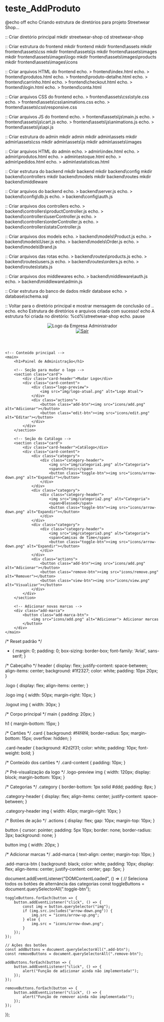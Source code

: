 # teste_AddProduto



@echo off
echo Criando estrutura de diretórios para projeto Streetwear Shop...

:: Criar diretório principal
mkdir streetwear-shop
cd streetwear-shop

:: Criar estrutura do frontend
mkdir frontend
mkdir frontend\assets
mkdir frontend\assets\css
mkdir frontend\assets\js
mkdir frontend\assets\images
mkdir frontend\assets\images\logo
mkdir frontend\assets\images\products
mkdir frontend\assets\images\icons

:: Criar arquivos HTML do frontend
echo. > frontend\index.html
echo. > frontend\produtos.html
echo. > frontend\produto-detalhe.html
echo. > frontend\carrinho.html
echo. > frontend\checkout.html
echo. > frontend\login.html
echo. > frontend\conta.html

:: Criar arquivos CSS do frontend
echo. > frontend\assets\css\style.css
echo. > frontend\assets\css\animations.css
echo. > frontend\assets\css\responsive.css

:: Criar arquivos JS do frontend
echo. > frontend\assets\js\main.js
echo. > frontend\assets\js\cart.js
echo. > frontend\assets\js\animations.js
echo. > frontend\assets\js\api.js

:: Criar estrutura do admin
mkdir admin
mkdir admin\assets
mkdir admin\assets\css
mkdir admin\assets\js
mkdir admin\assets\images

:: Criar arquivos HTML do admin
echo. > admin\index.html
echo. > admin\produtos.html
echo. > admin\estoque.html
echo. > admin\pedidos.html
echo. > admin\estatisticas.html

:: Criar estrutura do backend
mkdir backend
mkdir backend\config
mkdir backend\controllers
mkdir backend\models
mkdir backend\routes
mkdir backend\middleware

:: Criar arquivos do backend
echo. > backend\server.js
echo. > backend\config\db.js
echo. > backend\config\auth.js

:: Criar arquivos dos controllers
echo. > backend\controllers\productController.js
echo. > backend\controllers\userController.js
echo. > backend\controllers\orderController.js
echo. > backend\controllers\statsController.js

:: Criar arquivos dos models
echo. > backend\models\Product.js
echo. > backend\models\User.js
echo. > backend\models\Order.js
echo. > backend\models\Brand.js

:: Criar arquivos das rotas
echo. > backend\routes\products.js
echo. > backend\routes\users.js
echo. > backend\routes\orders.js
echo. > backend\routes\stats.js

:: Criar arquivos dos middlewares
echo. > backend\middleware\auth.js
echo. > backend\middleware\admin.js

:: Criar estrutura do banco de dados
mkdir database
echo. > database\schema.sql

:: Voltar para o diretório principal e mostrar mensagem de conclusão
cd ..
echo.
echo Estrutura de diretórios e arquivos criada com sucesso!
echo A estrutura foi criada no diretório: %cd%\streetwear-shop
echo.
pause












<!DOCTYPE html>
<html lang="pt">
<head>
    <meta charset="UTF-8">
    <meta name="viewport" content="width=device-width, initial-scale=1.0">
    <title>Painel Administrativo</title>
    <link rel="stylesheet" href="style.css">
    <script defer src="script.js"></script>
</head>
<body>
    <!-- Cabeçalho -->
    <header>
        <div class="logo">
            <img src="img/logo.png" alt="Logo da Empresa">
            <span>Administrador</span>
        </div>
        <div class="logout">
            <a href="#"><img src="icons/logout.png" alt="Sair"></a>
        </div>
    </header>

    <!-- Conteúdo principal -->
    <main>
        <h1>Painel de Administração</h1>

        <!-- Seção para mudar o logo -->
        <section class="card">
            <div class="card-header">Mudar Logo</div>
            <div class="card-content">
                <div class="logo-preview">
                    <img src="img/logo-atual.png" alt="Logo Atual">
                </div>
                <div class="actions">
                    <button class="add-btn"><img src="icons/add.png" alt="Adicionar"></button>
                    <button class="edit-btn"><img src="icons/edit.png" alt="Editar"></button>
                </div>
            </div>
        </section>

        <!-- Seção do Catálogo -->
        <section class="card">
            <div class="card-header">Catálogo</div>
            <div class="card-content">
                <div class="category">
                    <div class="category-header">
                        <img src="img/categoria1.png" alt="Categoria">
                        <span>Chronic</span>
                        <button class="toggle-btn"><img src="icons/arrow-down.png" alt="Expandir"></button>
                    </div>
                </div>
                <div class="category">
                    <div class="category-header">
                        <img src="img/categoria2.png" alt="Categoria">
                        <span>Blessed</span>
                        <button class="toggle-btn"><img src="icons/arrow-down.png" alt="Expandir"></button>
                    </div>
                </div>
                <div class="category">
                    <div class="category-header">
                        <img src="img/categoria3.png" alt="Categoria">
                        <span>Camisas de Time</span>
                        <button class="toggle-btn"><img src="icons/arrow-down.png" alt="Expandir"></button>
                    </div>
                </div>
                <div class="actions">
                    <button class="add-btn"><img src="icons/add.png" alt="Adicionar"></button>
                    <button class="remove-btn"><img src="icons/remove.png" alt="Remover"></button>
                    <button class="view-btn"><img src="icons/view.png" alt="Visualizar"></button>
                </div>
            </div>
        </section>

        <!-- Adicionar novas marcas -->
        <div class="add-marca">
            <button class="add-marca-btn">
                <img src="icons/add.png" alt="Adicionar"> Adicionar marcas
            </button>
        </div>
    </main>
</body>
</html>






/* Reset padrão */
* {
    margin: 0;
    padding: 0;
    box-sizing: border-box;
    font-family: 'Arial', sans-serif;
}

/* Cabeçalho */
header {
    display: flex;
    justify-content: space-between;
    align-items: center;
    background: #1f2327;
    color: white;
    padding: 10px 20px;
}

.logo {
    display: flex;
    align-items: center;
}

.logo img {
    width: 50px;
    margin-right: 10px;
}

.logout img {
    width: 30px;
}

/* Corpo principal */
main {
    padding: 20px;
}

h1 {
    margin-bottom: 15px;
}

/* Cartões */
.card {
    background: #f4f4f4;
    border-radius: 5px;
    margin-bottom: 15px;
    overflow: hidden;
}

.card-header {
    background: #2d2f31;
    color: white;
    padding: 10px;
    font-weight: bold;
}

/* Conteúdo dos cartões */
.card-content {
    padding: 10px;
}

/* Pré-visualização da logo */
.logo-preview img {
    width: 120px;
    display: block;
    margin-bottom: 10px;
}

/* Categorias */
.category {
    border-bottom: 1px solid #ddd;
    padding: 8px;
}

.category-header {
    display: flex;
    align-items: center;
    justify-content: space-between;
}

.category-header img {
    width: 40px;
    margin-right: 10px;
}

/* Botões de ação */
.actions {
    display: flex;
    gap: 10px;
    margin-top: 10px;
}

button {
    cursor: pointer;
    padding: 5px 10px;
    border: none;
    border-radius: 3px;
    background: none;
}

button img {
    width: 20px;
}

/* Adicionar marcas */
.add-marca {
    text-align: center;
    margin-top: 10px;
}

.add-marca-btn {
    background: black;
    color: white;
    padding: 10px;
    display: flex;
    align-items: center;
    justify-content: center;
    gap: 5px;
}



document.addEventListener("DOMContentLoaded", () => {
    // Seleciona todos os botões de alternância das categorias
    const toggleButtons = document.querySelectorAll(".toggle-btn");

    toggleButtons.forEach(button => {
        button.addEventListener("click", () => {
            const img = button.querySelector("img");
            if (img.src.includes("arrow-down.png")) {
                img.src = "icons/arrow-up.png";
            } else {
                img.src = "icons/arrow-down.png";
            }
        });
    });

    // Ações dos botões
    const addButtons = document.querySelectorAll(".add-btn");
    const removeButtons = document.querySelectorAll(".remove-btn");

    addButtons.forEach(button => {
        button.addEventListener("click", () => {
            alert("Função de adicionar ainda não implementada!");
        });
    });

    removeButtons.forEach(button => {
        button.addEventListener("click", () => {
            alert("Função de remover ainda não implementada!");
        });
    });
});
